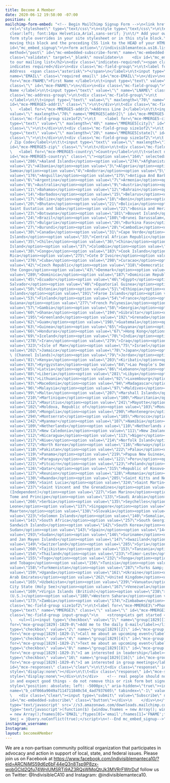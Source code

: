 ```yaml
---
title: Become A Member
date: 2020-06-12 19:58:00 -07:00
position: 4
mailchimp-form-embed: "<!-- Begin MailChimp Signup Form -->\n<link href=\"//cdn-images.mailchimp.com/embedcode/classic-10_7.css\"
  rel=\"stylesheet\" type=\"text/css\">\n<style type=\"text/css\">\n\t#mc_embed_signup{background:#fff;
  clear:left; font:14px Helvetica,Arial,sans-serif; }\n\t/* Add your own MailChimp
  form style overrides in your site stylesheet or in this style block.\n\t   We recommend
  moving this block and the preceding CSS link to the HEAD of your HTML file. */\n</style>\n<div
  id=\"mc_embed_signup\">\n<form action=\"//indivisiblemanteca.us16.list-manage.com/subscribe/post?u=c4f066a9049a7114711840c54&amp;id=4ad7937605\"
  method=\"post\" id=\"mc-embedded-subscribe-form\" name=\"mc-embedded-subscribe-form\"
  class=\"validate\" target=\"_blank\" novalidate>\n    <div id=\"mc_embed_signup_scroll\">\n\t<h2>Subscribe
  to our mailing list</h2>\n<div class=\"indicates-required\"><span class=\"asterisk\">*</span>
  indicates required</div>\n<div class=\"mc-field-group\">\n\t<label for=\"mce-EMAIL\">Email
  Address  <span class=\"asterisk\">*</span>\n</label>\n\t<input type=\"email\" value=\"\"
  name=\"EMAIL\" class=\"required email\" id=\"mce-EMAIL\">\n</div>\n<div class=\"mc-field-group\">\n\t<label
  for=\"mce-FNAME\">First Name </label>\n\t<input type=\"text\" value=\"\" name=\"FNAME\"
  class=\"\" id=\"mce-FNAME\">\n</div>\n<div class=\"mc-field-group\">\n\t<label for=\"mce-LNAME\">Last
  Name </label>\n\t<input type=\"text\" value=\"\" name=\"LNAME\" class=\"\" id=\"mce-LNAME\">\n</div>\n<div
  class=\"mc-address-group\">\n\t<div class=\"mc-field-group\">\n\t    <label for=\"mce-MMERGE5-addr1\">Address
  </label>\n\t\t<input type=\"text\" value=\"\" maxlength=\"70\" name=\"MMERGE5[addr1]\"
  id=\"mce-MMERGE5-addr1\" class=\"\">\n\t</div>\n\t<div class=\"mc-field-group\">\n\t
  \   <label for=\"mce-MMERGE5-addr2\">Address Line 2</label>\n\t\t<input type=\"text\"
  value=\"\" maxlength=\"70\" name=\"MMERGE5[addr2]\" id=\"mce-MMERGE5-addr2\">\t\t\n\t</div>\n\t<div
  class=\"mc-field-group size1of2\">\n\t    <label for=\"mce-MMERGE5-city\">City</label>\n\t\t<input
  type=\"text\" value=\"\" maxlength=\"40\" name=\"MMERGE5[city]\" id=\"mce-MMERGE5-city\"
  class=\"\">\n\t</div>\n\t<div class=\"mc-field-group size1of2\">\n\t    <label for=\"mce-MMERGE5-state\">State/Province/Region</label>\n\t<input
  type=\"text\" value=\"\" maxlength=\"20\" name=\"MMERGE5[state]\" id=\"mce-MMERGE5-state\"
  class=\"\">\n\t</div>\n\t<div class=\"mc-field-group size1of2\">\n\t    <label for=\"mce-MMERGE5-zip\">Postal
  / Zip Code</label>\n\t\t<input type=\"text\" value=\"\" maxlength=\"10\" name=\"MMERGE5[zip]\"
  id=\"mce-MMERGE5-zip\" class=\"\">\n\t</div>\n\t<div class=\"mc-field-group size1of2\">\n\t
  \   <label for=\"mce-MMERGE5-country\">Country</label>\n\t\t<select name=\"MMERGE5[country]\"
  id=\"mce-MMERGE5-country\" class=\"\"><option value=\"164\" selected>USA</option><option
  value=\"286\">Aaland Islands</option><option value=\"274\">Afghanistan</option><option
  value=\"2\">Albania</option><option value=\"3\">Algeria</option><option value=\"178\">American
  Samoa</option><option value=\"4\">Andorra</option><option value=\"5\">Angola</option><option
  value=\"176\">Anguilla</option><option value=\"175\">Antigua And Barbuda</option><option
  value=\"6\">Argentina</option><option value=\"7\">Armenia</option><option value=\"179\">Aruba</option><option
  value=\"8\">Australia</option><option value=\"9\">Austria</option><option value=\"10\">Azerbaijan</option><option
  value=\"11\">Bahamas</option><option value=\"12\">Bahrain</option><option value=\"13\">Bangladesh</option><option
  value=\"14\">Barbados</option><option value=\"15\">Belarus</option><option value=\"16\">Belgium</option><option
  value=\"17\">Belize</option><option value=\"18\">Benin</option><option value=\"19\">Bermuda</option><option
  value=\"20\">Bhutan</option><option value=\"21\">Bolivia</option><option value=\"325\">Bonaire,
  Saint Eustatius and Saba</option><option value=\"22\">Bosnia and Herzegovina</option><option
  value=\"23\">Botswana</option><option value=\"181\">Bouvet Island</option><option
  value=\"24\">Brazil</option><option value=\"180\">Brunei Darussalam</option><option
  value=\"25\">Bulgaria</option><option value=\"26\">Burkina Faso</option><option
  value=\"27\">Burundi</option><option value=\"28\">Cambodia</option><option value=\"29\">Cameroon</option><option
  value=\"30\">Canada</option><option value=\"31\">Cape Verde</option><option value=\"32\">Cayman
  Islands</option><option value=\"33\">Central African Republic</option><option value=\"34\">Chad</option><option
  value=\"35\">Chile</option><option value=\"36\">China</option><option value=\"185\">Christmas
  Island</option><option value=\"37\">Colombia</option><option value=\"204\">Comoros</option><option
  value=\"38\">Congo</option><option value=\"183\">Cook Islands</option><option value=\"268\">Costa
  Rica</option><option value=\"275\">Cote D'Ivoire</option><option value=\"40\">Croatia</option><option
  value=\"276\">Cuba</option><option value=\"298\">Curacao</option><option value=\"41\">Cyprus</option><option
  value=\"42\">Czech Republic</option><option value=\"318\">Democratic Republic of
  the Congo</option><option value=\"43\">Denmark</option><option value=\"44\">Djibouti</option><option
  value=\"289\">Dominica</option><option value=\"187\">Dominican Republic</option><option
  value=\"45\">Ecuador</option><option value=\"46\">Egypt</option><option value=\"47\">El
  Salvador</option><option value=\"48\">Equatorial Guinea</option><option value=\"49\">Eritrea</option><option
  value=\"50\">Estonia</option><option value=\"51\">Ethiopia</option><option value=\"189\">Falkland
  Islands</option><option value=\"191\">Faroe Islands</option><option value=\"52\">Fiji</option><option
  value=\"53\">Finland</option><option value=\"54\">France</option><option value=\"193\">French
  Guiana</option><option value=\"277\">French Polynesia</option><option value=\"56\">Gabon</option><option
  value=\"57\">Gambia</option><option value=\"58\">Georgia</option><option value=\"59\">Germany</option><option
  value=\"60\">Ghana</option><option value=\"194\">Gibraltar</option><option value=\"61\">Greece</option><option
  value=\"195\">Greenland</option><option value=\"192\">Grenada</option><option value=\"196\">Guadeloupe</option><option
  value=\"62\">Guam</option><option value=\"198\">Guatemala</option><option value=\"270\">Guernsey</option><option
  value=\"63\">Guinea</option><option value=\"65\">Guyana</option><option value=\"200\">Haiti</option><option
  value=\"66\">Honduras</option><option value=\"67\">Hong Kong</option><option value=\"68\">Hungary</option><option
  value=\"69\">Iceland</option><option value=\"70\">India</option><option value=\"71\">Indonesia</option><option
  value=\"278\">Iran</option><option value=\"279\">Iraq</option><option value=\"74\">Ireland</option><option
  value=\"323\">Isle of Man</option><option value=\"75\">Israel</option><option value=\"76\">Italy</option><option
  value=\"202\">Jamaica</option><option value=\"78\">Japan</option><option value=\"288\">Jersey
  \ (Channel Islands)</option><option value=\"79\">Jordan</option><option value=\"80\">Kazakhstan</option><option
  value=\"81\">Kenya</option><option value=\"203\">Kiribati</option><option value=\"82\">Kuwait</option><option
  value=\"83\">Kyrgyzstan</option><option value=\"84\">Lao People's Democratic Republic</option><option
  value=\"85\">Latvia</option><option value=\"86\">Lebanon</option><option value=\"87\">Lesotho</option><option
  value=\"88\">Liberia</option><option value=\"281\">Libya</option><option value=\"90\">Liechtenstein</option><option
  value=\"91\">Lithuania</option><option value=\"92\">Luxembourg</option><option value=\"208\">Macau</option><option
  value=\"93\">Macedonia</option><option value=\"94\">Madagascar</option><option value=\"95\">Malawi</option><option
  value=\"96\">Malaysia</option><option value=\"97\">Maldives</option><option value=\"98\">Mali</option><option
  value=\"99\">Malta</option><option value=\"207\">Marshall Islands</option><option
  value=\"210\">Martinique</option><option value=\"100\">Mauritania</option><option
  value=\"212\">Mauritius</option><option value=\"241\">Mayotte</option><option value=\"101\">Mexico</option><option
  value=\"102\">Moldova, Republic of</option><option value=\"103\">Monaco</option><option
  value=\"104\">Mongolia</option><option value=\"290\">Montenegro</option><option
  value=\"294\">Montserrat</option><option value=\"105\">Morocco</option><option value=\"106\">Mozambique</option><option
  value=\"242\">Myanmar</option><option value=\"107\">Namibia</option><option value=\"108\">Nepal</option><option
  value=\"109\">Netherlands</option><option value=\"110\">Netherlands Antilles</option><option
  value=\"213\">New Caledonia</option><option value=\"111\">New Zealand</option><option
  value=\"112\">Nicaragua</option><option value=\"113\">Niger</option><option value=\"114\">Nigeria</option><option
  value=\"217\">Niue</option><option value=\"214\">Norfolk Island</option><option
  value=\"272\">North Korea</option><option value=\"116\">Norway</option><option value=\"117\">Oman</option><option
  value=\"118\">Pakistan</option><option value=\"222\">Palau</option><option value=\"282\">Palestine</option><option
  value=\"119\">Panama</option><option value=\"219\">Papua New Guinea</option><option
  value=\"120\">Paraguay</option><option value=\"121\">Peru</option><option value=\"122\">Philippines</option><option
  value=\"221\">Pitcairn</option><option value=\"123\">Poland</option><option value=\"124\">Portugal</option><option
  value=\"126\">Qatar</option><option value=\"315\">Republic of Kosovo</option><option
  value=\"127\">Reunion</option><option value=\"128\">Romania</option><option value=\"129\">Russia</option><option
  value=\"130\">Rwanda</option><option value=\"205\">Saint Kitts and Nevis</option><option
  value=\"206\">Saint Lucia</option><option value=\"324\">Saint Martin</option><option
  value=\"237\">Saint Vincent and the Grenadines</option><option value=\"132\">Samoa
  (Independent)</option><option value=\"227\">San Marino</option><option value=\"255\">Sao
  Tome and Principe</option><option value=\"133\">Saudi Arabia</option><option value=\"134\">Senegal</option><option
  value=\"266\">Serbia</option><option value=\"135\">Seychelles</option><option value=\"136\">Sierra
  Leone</option><option value=\"137\">Singapore</option><option value=\"302\">Sint
  Maarten</option><option value=\"138\">Slovakia</option><option value=\"139\">Slovenia</option><option
  value=\"223\">Solomon Islands</option><option value=\"140\">Somalia</option><option
  value=\"141\">South Africa</option><option value=\"257\">South Georgia and the South
  Sandwich Islands</option><option value=\"142\">South Korea</option><option value=\"311\">South
  Sudan</option><option value=\"143\">Spain</option><option value=\"144\">Sri Lanka</option><option
  value=\"293\">Sudan</option><option value=\"146\">Suriname</option><option value=\"225\">Svalbard
  and Jan Mayen Islands</option><option value=\"147\">Swaziland</option><option value=\"148\">Sweden</option><option
  value=\"149\">Switzerland</option><option value=\"285\">Syria</option><option value=\"152\">Taiwan</option><option
  value=\"260\">Tajikistan</option><option value=\"153\">Tanzania</option><option
  value=\"154\">Thailand</option><option value=\"233\">Timor-Leste</option><option
  value=\"155\">Togo</option><option value=\"232\">Tonga</option><option value=\"234\">Trinidad
  and Tobago</option><option value=\"156\">Tunisia</option><option value=\"157\">Turkey</option><option
  value=\"158\">Turkmenistan</option><option value=\"287\">Turks &amp; Caicos Islands</option><option
  value=\"159\">Uganda</option><option value=\"161\">Ukraine</option><option value=\"162\">United
  Arab Emirates</option><option value=\"262\">United Kingdom</option><option value=\"163\">Uruguay</option><option
  value=\"165\">Uzbekistan</option><option value=\"239\">Vanuatu</option><option value=\"166\">Vatican
  City State (Holy See)</option><option value=\"167\">Venezuela</option><option value=\"168\">Vietnam</option><option
  value=\"169\">Virgin Islands (British)</option><option value=\"238\">Virgin Islands
  (U.S.)</option><option value=\"188\">Western Sahara</option><option value=\"170\">Yemen</option><option
  value=\"173\">Zambia</option><option value=\"174\">Zimbabwe</option></select>\n\t</div>\n</div>\n<div
  class=\"mc-field-group size1of2\">\n\t<label for=\"mce-MMERGE3\">Phone Number </label>\n\t<input
  type=\"text\" name=\"MMERGE3\" class=\"\" value=\"\" id=\"mce-MMERGE3\">\n</div>\n<div
  class=\"mc-field-group input-group\">\n    <strong>Lets get started </strong>\n
  \   <ul><li><input type=\"checkbox\" value=\"1\" name=\"group[1829][1]\" id=\"mce-group[1829]-1829-0\"><label
  for=\"mce-group[1829]-1829-0\">Add me to the daily E-mail</label></li>\n<li><input
  type=\"checkbox\" value=\"2\" name=\"group[1829][2]\" id=\"mce-group[1829]-1829-1\"><label
  for=\"mce-group[1829]-1829-1\">Call me about an upcoming event</label></li>\n<li><input
  type=\"checkbox\" value=\"4\" name=\"group[1829][4]\" id=\"mce-group[1829]-1829-2\"><label
  for=\"mce-group[1829]-1829-2\">Text me about an upcoming event</label></li>\n<li><input
  type=\"checkbox\" value=\"8\" name=\"group[1829][8]\" id=\"mce-group[1829]-1829-3\"><label
  for=\"mce-group[1829]-1829-3\">I am interested in leadership</label></li>\n<li><input
  type=\"checkbox\" value=\"16\" name=\"group[1829][16]\" id=\"mce-group[1829]-1829-4\"><label
  for=\"mce-group[1829]-1829-4\">I am interested in group meetings</label></li>\n</ul>\n</div>\n\t<div
  id=\"mce-responses\" class=\"clear\">\n\t\t<div class=\"response\" id=\"mce-error-response\"
  style=\"display:none\"></div>\n\t\t<div class=\"response\" id=\"mce-success-response\"
  style=\"display:none\"></div>\n\t</div>    <!-- real people should not fill this
  in and expect good things - do not remove this or risk form bot signups-->\n    <div
  style=\"position: absolute; left: -5000px;\" aria-hidden=\"true\"><input type=\"text\"
  name=\"b_c4f066a9049a7114711840c54_4ad7937605\" tabindex=\"-1\" value=\"\"></div>\n
  \   <div class=\"clear\"><input type=\"submit\" value=\"Subscribe\" name=\"subscribe\"
  id=\"mc-embedded-subscribe\" class=\"button\"></div>\n    </div>\n</form>\n</div>\n<script
  type='text/javascript' src='//s3.amazonaws.com/downloads.mailchimp.com/js/mc-validate.js'></script><script
  type='text/javascript'>(function($) {window.fnames = new Array(); window.ftypes
  = new Array();fnames[0]='EMAIL';ftypes[0]='email';fnames[1]='FNAME';ftypes[1]='text';fnames[2]='LNAME';ftypes[2]='text';fnames[5]='MMERGE5';ftypes[5]='address';fnames[3]='MMERGE3';ftypes[3]='phone';}(jQuery));var
  $mcj = jQuery.noConflict(true);</script>\n<!--End mc_embed_signup-->"
instagram_username: 
Instagram: 
layout: becomeAMember
---
```


We are a non-partisan community political organization that participates in advocacy and action in support of local, state, and federal issues.
Please join us on Facebook at https://www.facebook.com/indivisiblemanteca10/?eid=ARCNiMS59d6z6bF44eQ3n8Tsp9P8zx-wobGCld2Qfu74WnIUMSRTi9AZ3RQsWMqQtrJk3MVRrFWtrDuf follow us on Twitter: @IndivisibleCA10 and Instagram: @indivisiblemanteca10. 
